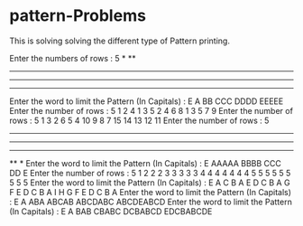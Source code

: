 # pattern-Problems
This is solving solving the different type of Pattern printing.


Enter the numbers of rows : 
5
*
**
***
****
*****
Enter the word to limit the Pattern (In Capitals) :
E
A
BB
CCC
DDDD
EEEEE
Enter the number of rows : 
5
1 
2 4 
1 3 5
2 4 6 8
1 3 5 7 9 
Enter the number of rows :
5
1 
3 2
6 5 4 
10 9 8 7
15 14 13 12 11
Enter the number of rows : 
5
*****
****
***
**
*
Enter the word to limit the Pattern (In Capitals) :
E
AAAAA
BBBB
CCC
DD
E
Enter the number of rows :
5
        1 
      2 2 2
    3 3 3 3 3
  4 4 4 4 4 4 4
5 5 5 5 5 5 5 5 5 
Enter the word to limit the Pattern (In Capitals) :
E
        A 
      C B A
    E D C B A 
  G F E D C B A 
I H G F E D C B A 
Enter the word to limit the Pattern (In Capitals) :
E
    A
   ABA
  ABCAB
 ABCDABC
ABCDEABCD
Enter the word to limit the Pattern (In Capitals) :
E
    A
   BAB
  CBABC
 DCBABCD
EDCBABCDE
